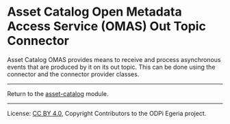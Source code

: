 <!-- SPDX-License-Identifier: CC-BY-4.0 -->
<!-- Copyright Contributors to the ODPi Egeria project. -->

# Asset Catalog Open Metadata Access Service (OMAS) Out Topic Connector


Asset Catalog OMAS provides means to receive and process asynchronous events that are produced by it 
on its out topic. This can be done using the connector and the connector provider classes.


----
Return to the [asset-catalog](..) module.

----
License: [CC BY 4.0](https://creativecommons.org/licenses/by/4.0/),
Copyright Contributors to the ODPi Egeria project.
